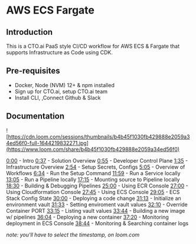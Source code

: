 # AWS ECS Fargate

## Introduction 

This is a CTO.ai PaaS style CI/CD workflow for AWS ECS & Fargate that supports Infrastructure as Code using CDK.

## Pre-requisites

- Docker, Node (NVM) 12+ & npm installed
- Sign up for CTO.ai, setup CTO.ai team
- Install CLI, ,Connect Github & Slack

## Documentation 

![https://cdn.loom.com/sessions/thumbnails/b4b45f1030fb429888e2059a34ed56f0-full-1644219832271.jpg](https://www.loom.com/share/b4b45f1030fb429888e2059a34ed56f0)

[0:00](https://www.loom.com/share/b4b45f1030fb429888e2059a34ed56f0) - Intro 
[0:37](https://www.loom.com/share/b4b45f1030fb429888e2059a34ed56f0) - Solution Overview 
[0:55](https://www.loom.com/share/b4b45f1030fb429888e2059a34ed56f0) - Developer Control Plane 
[1:35](https://www.loom.com/share/b4b45f1030fb429888e2059a34ed56f0) - Infrastructure Overview 
[2:54](https://www.loom.com/share/b4b45f1030fb429888e2059a34ed56f0) - Setup Secrets, Configs 
[5:05](https://www.loom.com/share/b4b45f1030fb429888e2059a34ed56f0) - Overview of Workflows 
[6:34](https://www.loom.com/share/b4b45f1030fb429888e2059a34ed56f0) - Run the Setup Command 
[11:59](https://www.loom.com/share/b4b45f1030fb429888e2059a34ed56f0) - Run a Service locally 
[13:05](https://www.loom.com/share/b4b45f1030fb429888e2059a34ed56f0) - Run a Pipeline locally 
[17:15](https://www.loom.com/share/b4b45f1030fb429888e2059a34ed56f0) - Mounting source to Pipeline locally 
[18:30](https://www.loom.com/share/b4b45f1030fb429888e2059a34ed56f0) - Building & Debugging Pipelines 
[25:00](https://www.loom.com/share/b4b45f1030fb429888e2059a34ed56f0) - Using ECR Console 
[27:00](https://www.loom.com/share/b4b45f1030fb429888e2059a34ed56f0) - Using Cloudformation Console 
[27:45](https://www.loom.com/share/b4b45f1030fb429888e2059a34ed56f0) - Using ECS Console 
[29:05](https://www.loom.com/share/b4b45f1030fb429888e2059a34ed56f0) - ECS Stack Config State 
[30:00](https://www.loom.com/share/b4b45f1030fb429888e2059a34ed56f0) - Deploying a code change 
[31:13](https://www.loom.com/share/b4b45f1030fb429888e2059a34ed56f0) - Initialize an environment vault 
[31:33](https://www.loom.com/share/b4b45f1030fb429888e2059a34ed56f0) - Setting enviroment vault values 
[32:10](https://www.loom.com/share/b4b45f1030fb429888e2059a34ed56f0) - Override Container PORT 
[33:15](https://www.loom.com/share/b4b45f1030fb429888e2059a34ed56f0) - Listing vault values 
[33:44](https://www.loom.com/share/b4b45f1030fb429888e2059a34ed56f0) - Building a new image w/ pipelines 
[36:04](https://www.loom.com/share/b4b45f1030fb429888e2059a34ed56f0) - Deploying a new container 
[37:20](https://www.loom.com/share/b4b45f1030fb429888e2059a34ed56f0) - Monitoring deployment in ECS Console 
[38:44](https://www.loom.com/share/b4b45f1030fb429888e2059a34ed56f0) - Monitoring & Searching container logs

_note: you'll have to select the timestamp, on loom.com_

